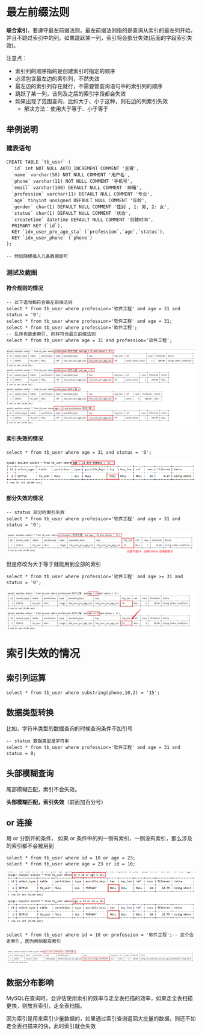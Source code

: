 # 最左前缀法则

**联合索引**，要遵守最左前缀法则。最左前缀法则指的是查询从索引的最左列开始，并且不跳过索引中的列。如果跳跃某一列，索引将会部分失效(后面的字段索引失效)。

注意点：

- 索引列的顺序指的是创建索引时指定的顺序
- 必须包含最左边的索引列，不然失效
- 最左边的索引列存在就行，不需要管查询语句中的索引列的顺序
- 跳跃了某一列，该列及之后的索引字段都会失效
- 如果出现了范围查询，比如大于、小于这种，则右边的列索引失效
	- 解决方法：使用大于等于、小于等于

## 举例说明

### 建表语句

```mysql
CREATE TABLE `tb_user` (
  `id` int NOT NULL AUTO_INCREMENT COMMENT '主键',
  `name` varchar(50) NOT NULL COMMENT '用户名',
  `phone` varchar(11) NOT NULL COMMENT '手机号',
  `email` varchar(100) DEFAULT NULL COMMENT '邮箱',
  `profession` varchar(11) DEFAULT NULL COMMENT '专业',
  `age` tinyint unsigned DEFAULT NULL COMMENT '年龄',
  `gender` char(1) DEFAULT NULL COMMENT '性别 , 1: 男, 2: 女',
  `status` char(1) DEFAULT NULL COMMENT '状态',
  `createtime` datetime DEFAULT NULL COMMENT '创建时间',
  PRIMARY KEY (`id`),
  KEY `idx_user_pro_age_sta` (`profession`,`age`,`status`),
  KEY `idx_user_phone` (`phone`)
);

-- 然后随便插入几条数据即可
```

### 测试及截图

#### 符合规则的情况


```mysql
-- 以下语句都符合最左前缀法则
select * from tb_user where profession='软件工程' and age = 31 and status = '0';
select * from tb_user where profession='软件工程' and age = 31;
select * from tb_user where profession='软件工程';
-- 乱序也能走索引, 同样符合最左前缀法则
select * from tb_user where age = 31 and profession='软件工程';
```

![image-20230906195500680](images/image-20230906195500680.png)

#### 索引失效的情况

```mysql
select * from tb_user where age = 31 and status = '0';
```

![image-20230906200202169](images/image-20230906200202169.png)

#### 部分失效的情况

```mysql
-- status 部分的索引失效
select * from tb_user where profession='软件工程' and age > 31 and status = '0';
```

![image-20230906201702706](images/image-20230906201702706.png)

但是修改为大于等于就能用到全部的索引

```mysql
select * from tb_user where profession='软件工程' and age >= 31 and status = '0';
```

![image-20230906201823520](images/image-20230906201823520.png)

# 索引失效的情况

## 索引列运算

```mysql
select * from tb_user where substring(phone,10,2) = '15';
```

## 数据类型转换

比如，字符串类型的数据查询的时候查询条件不加引号

```mysql
-- status 数据类型是字符串
select * from tb_user where profession='软件工程' and age = 31 and status = 0;
```

## 头部模糊查询

尾部模糊匹配，索引不会失效。

**头部模糊匹配，索引失效**（前面加百分号）

## or 连接

用 or 分割开的条件， 如果 or 条件中的列一侧有索引，一侧没有索引，那么涉及的索引都不会被用到

```mysql
select * from tb_user where id = 10 or age = 23;
select * from tb_user where age = 23 or id = 10;
```

![image-20230906203519513](images/image-20230906203519513.png)

```mysql
select * from tb_user where id = 10 or profession = '软件工程';-- 这个会走索引, 因为两侧都有索引
```

![image-20230906203840043](images/image-20230906203840043.png)

## 数据分布影响

MySQL在查询时，会评估使用索引的效率与走全表扫描的效率，如果走全表扫描更快，则放弃索引，走全表扫描。

因为索引是用来索引少量数据的，如果通过索引查询返回大批量的数据，则还不如走全表扫描来的快，此时索引就会失效